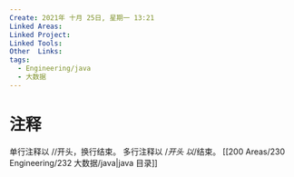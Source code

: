 ```yaml
---
Create: 2021年 十月 25日, 星期一 13:21
Linked Areas: 
Linked Project:
Linked Tools: 
Other  Links: 
tags: 
  - Engineering/java
  - 大数据
---
```

# 注释

单行注释以 //开头，换行结束。
多行注释以 /*开头 以*/结束。
[[200 Areas/230 Engineering/232 大数据/java|java 目录]]
